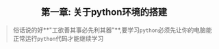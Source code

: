 ## <center>第一章: 关于python环境的搭建</center>

>俗话说的好**"工欲善其事必先利其器"**,要学习`python`必须先让你的电脑能正常运行`python`代码才能继续学习

